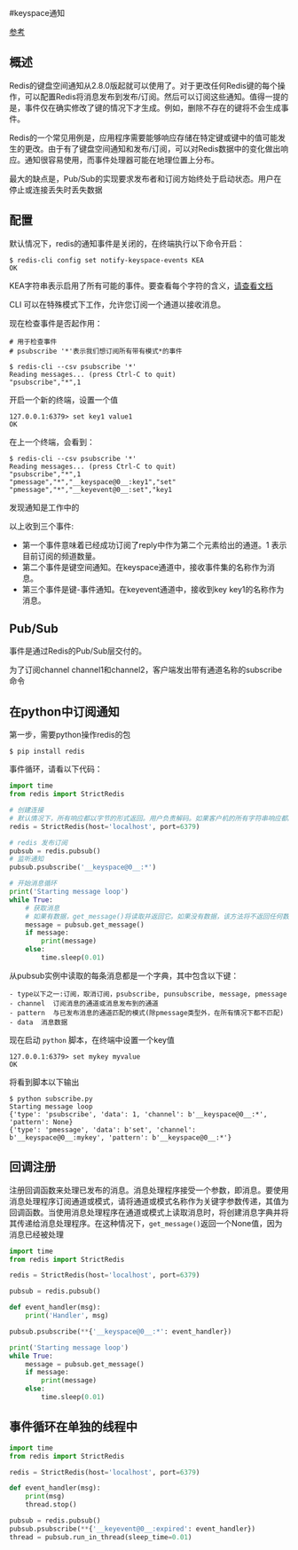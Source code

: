 #keyspace通知

[参考](https://www.cnblogs.com/leguan1314/p/9642859.html)

## 概述

Redis的键盘空间通知从2.8.0版起就可以使用了。对于更改任何Redis键的每个操作，可以配置Redis将消息发布到发布/订阅。然后可以订阅这些通知。值得一提的是，事件仅在确实修改了键的情况下才生成。例如，删除不存在的键将不会生成事件。

Redis的一个常见用例是，应用程序需要能够响应存储在特定键或键中的值可能发生的更改。由于有了键盘空间通知和发布/订阅，可以对Redis数据中的变化做出响应。通知很容易使用，而事件处理器可能在地理位置上分布。

最大的缺点是，Pub/Sub的实现要求发布者和订阅方始终处于启动状态。用户在停止或连接丢失时丢失数据

## 配置

默认情况下，redis的通知事件是关闭的，在终端执行以下命令开启：

```shell
$ redis-cli config set notify-keyspace-events KEA
OK 
```

KEA字符串表示启用了所有可能的事件。要查看每个字符的含义，[请查看文档](https://redis.io/topics/notifications)

CLI 可以在特殊模式下工作，允许您订阅一个通道以接收消息。

现在检查事件是否起作用：

```shell
# 用于检查事件
# psubscribe '*'表示我们想订阅所有带有模式*的事件

$ redis-cli --csv psubscribe '*'     
Reading messages... (press Ctrl-C to quit)  
"psubscribe","*",1
```

开启一个新的终端，设置一个值

```shell
127.0.0.1:6379> set key1 value1  
OK  
```

在上一个终端，会看到：

```shell
$ redis-cli --csv psubscribe '*'     
Reading messages... (press Ctrl-C to quit)  
"psubscribe","*",1
"pmessage","*","__keyspace@0__:key1","set"
"pmessage","*","__keyevent@0__:set","key1
```

发现通知是工作中的

以上收到三个事件:

- 第一个事件意味着已经成功订阅了reply中作为第二个元素给出的通道。1 表示目前订阅的频道数量。
- 第二个事件是键空间通知。在keyspace通道中，接收事件集的名称作为消息。
- 第三个事件是键-事件通知。在keyevent通道中，接收到key key1的名称作为消息。

## Pub/Sub

事件是通过Redis的Pub/Sub层交付的。

为了订阅channel channel1和channel2，客户端发出带有通道名称的subscribe命令

## 在python中订阅通知

第一步，需要python操作redis的包

```shell
$ pip install redis
```

事件循环，请看以下代码：

```python
import time  
from redis import StrictRedis

# 创建连接
# 默认情况下，所有响应都以字节的形式返回。用户负责解码。如果客户机的所有字符串响应都应该被解码，那么用户可以指定decode_responses=True to StrictRedis。在这种情况下，任何返回字符串类型的Redis命令都将用指定的编码进行解码。
redis = StrictRedis(host='localhost', port=6379)

# redis 发布订阅
pubsub = redis.pubsub()  
# 监听通知
pubsub.psubscribe('__keyspace@0__:*')

# 开始消息循环
print('Starting message loop')  
while True:  
   	# 获取消息
    # 如果有数据，get_message()将读取并返回它。如果没有数据，该方法将不返回任何数据。
    message = pubsub.get_message()
    if message:
        print(message)
    else:
        time.sleep(0.01)
```

从pubsub实例中读取的每条消息都是一个字典，其中包含以下键：
```
- type以下之一:订阅，取消订阅，psubscribe, punsubscribe, message, pmessage
- channel  订阅消息的通道或消息发布到的通道
- pattern  与已发布消息的通道匹配的模式(除pmessage类型外，在所有情况下都不匹配)
- data  消息数据
```

现在启动 `python` 脚本，在终端中设置一个key值

```
127.0.0.1:6379> set mykey myvalue  
OK  
```

将看到脚本以下输出

```
$ python subscribe.py
Starting message loop  
{'type': 'psubscribe', 'data': 1, 'channel': b'__keyspace@0__:*', 'pattern': None}
{'type': 'pmessage', 'data': b'set', 'channel': b'__keyspace@0__:mykey', 'pattern': b'__keyspace@0__:*'}
```

## 回调注册

注册回调函数来处理已发布的消息。消息处理程序接受一个参数，即消息。要使用消息处理程序订阅通道或模式，请将通道或模式名称作为关键字参数传递，其值为回调函数。当使用消息处理程序在通道或模式上读取消息时，将创建消息字典并将其传递给消息处理程序。在这种情况下，`get_message()`返回一个None值，因为消息已经被处理

```python
import time  
from redis import StrictRedis

redis = StrictRedis(host='localhost', port=6379)

pubsub = redis.pubsub()

def event_handler(msg):  
    print('Handler', msg)

pubsub.psubscribe(**{'__keyspace@0__:*': event_handler})

print('Starting message loop')  
while True:  
    message = pubsub.get_message()
    if message:
        print(message)
    else:
        time.sleep(0.01)
```

## 事件循环在单独的线程中

```python
import time  
from redis import StrictRedis

redis = StrictRedis(host='localhost', port=6379)

def event_handler(msg):  
    print(msg)
    thread.stop()  

pubsub = redis.pubsub()  
pubsub.psubscribe(**{'__keyevent@0__:expired': event_handler})  
thread = pubsub.run_in_thread(sleep_time=0.01)
```

